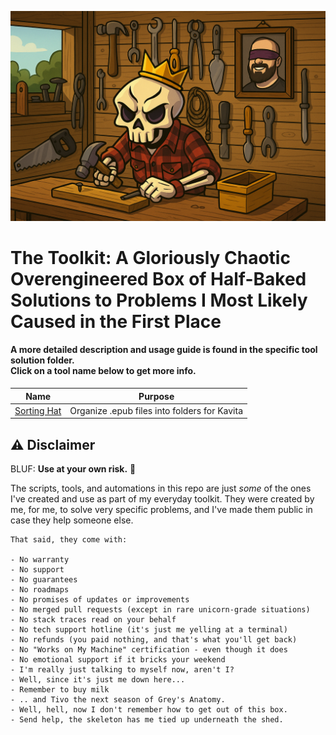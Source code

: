 ![..o.o.. Hello there](assets/main-header.png)

# The Toolkit: A Gloriously Chaotic Overengineered Box of Half-Baked Solutions to Problems I Most Likely Caused in the First Place


#### A more detailed description and usage guide is found in the specific tool solution folder. <br> Click on a tool name below to get more info.


| Name | Purpose |
| - | - |
| [Sorting Hat](/tree/master/solutions/sorting-hat) | Organize .epub files into folders for Kavita

## ⚠️ Disclaimer

BLUF:  **Use at your own risk.** 🙂

The scripts, tools, and automations in this repo are just *some* of the ones I've created and use as part of my everyday toolkit. They were created by me, for me, to solve very specific problems, and I've made them public in case they help someone else.

```
That said, they come with:

- No warranty
- No support
- No guarantees
- No roadmaps
- No promises of updates or improvements
- No merged pull requests (except in rare unicorn-grade situations)
- No stack traces read on your behalf
- No tech support hotline (it's just me yelling at a terminal)
- No refunds (you paid nothing, and that's what you'll get back)
- No "Works on My Machine" certification - even though it does
- No emotional support if it bricks your weekend
- I'm really just talking to myself now, aren't I?
- Well, since it's just me down here...
- Remember to buy milk
- .. and Tivo the next season of Grey's Anatomy.
- Well, hell, now I don't remember how to get out of this box. 
- Send help, the skeleton has me tied up underneath the shed.
```